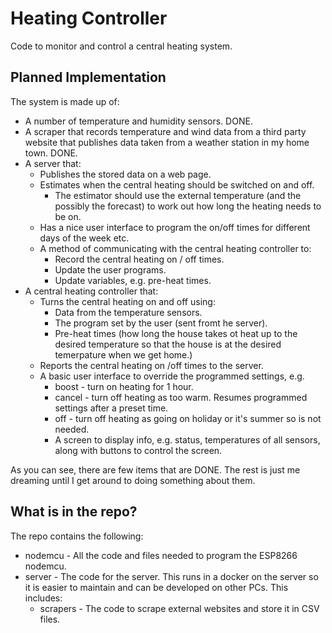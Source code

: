 # Heating Controller

Code to monitor and control a central heating system.

## Planned Implementation

The system is made up of:

* A number of temperature and humidity sensors.  DONE.
* A scraper that records temperature and wind data from a third party website
that publishes data taken from a weather station in my home town.  DONE.
* A server that:
  * Publishes the stored data on a web page.
  * Estimates when the central heating should be switched on and off.
    * The estimator should use the external temperature (and the possibly the
    forecast) to work out how long the heating needs to be on.
  * Has a nice user interface to program the on/off times for different days
  of the week etc.
  * A method of communicating with the central heating controller to:
    * Record the central heating on / off times.
    * Update the user programs.
    * Update variables, e.g. pre-heat times.
* A central heating controller that:
  * Turns the central heating on and off using:
    * Data from the temperature sensors.
    * The program set by the user (sent fromt he server).
    * Pre-heat times (how long the house takes ot heat up to the desired
    temperature so that the house is at the desired temerpature when we get
    home.)
  * Reports the central heating on /off times to the server.
  * A basic user interface to override the programmed settings, e.g.
    * boost - turn on heating for 1 hour.
    * cancel - turn off heating as too warm.  Resumes programmed settings after
    a preset time.
    * off - turn off heating as going on holiday or it's summer so is not
    needed.
    * A screen to display info, e.g. status, temperatures of all sensors, along
    with buttons to control the screen.

As you can see, there are few items that are DONE.  The rest is just me
dreaming until I get around to doing something about them.

## What is in the repo?

The repo contains the following:

* nodemcu - All the code and files needed to program the ESP8266 nodemcu.
* server - The code for the server.  This runs in a docker on the server so it
is easier to maintain and can be developed on other PCs.  This includes:
  * scrapers - The code to scrape external websites and store it in CSV files.


